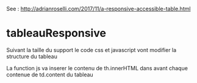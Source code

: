 See : http://adrianroselli.com/2017/11/a-responsive-accessible-table.html

# tableauResponsive
Suivant la taille du support le code css et javascript vont modifier la structure du tableau

La function js va inserer le contenu de th.innerHTML dans avant chaque contenue de td.content du tableau 

